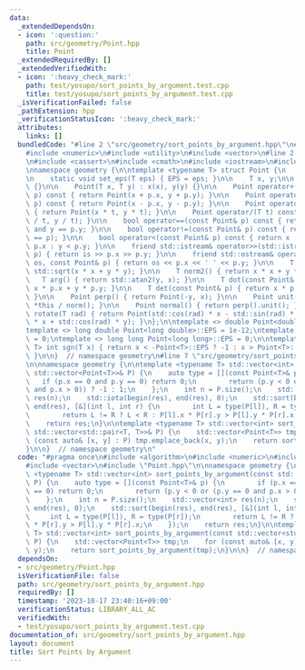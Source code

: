 ```yaml
---
data:
  _extendedDependsOn:
  - icon: ':question:'
    path: src/geometry/Point.hpp
    title: Point
  _extendedRequiredBy: []
  _extendedVerifiedWith:
  - icon: ':heavy_check_mark:'
    path: test/yosupo/sort_points_by_argument.test.cpp
    title: test/yosupo/sort_points_by_argument.test.cpp
  _isVerificationFailed: false
  _pathExtension: hpp
  _verificationStatusIcon: ':heavy_check_mark:'
  attributes:
    links: []
  bundledCode: "#line 2 \"src/geometry/sort_points_by_argument.hpp\"\n#include <algorithm>\n\
    #include <numeric>\n#include <utility>\n#include <vector>\n#line 2 \"src/geometry/Point.hpp\"\
    \n#include <cassert>\n#include <cmath>\n#include <iostream>\n#include <type_traits>\n\
    \nnamespace geometry {\n\ntemplate <typename T> struct Point {\n    static T EPS;\n\
    \n    static void set_eps(T eps) { EPS = eps; }\n\n    T x, y;\n\n    Point()\
    \ {}\n\n    Point(T x, T y) : x(x), y(y) {}\n\n    Point operator+(const Point&\
    \ p) const { return Point(x + p.x, y + p.y); }\n\n    Point operator-(const Point&\
    \ p) const { return Point(x - p.x, y - p.y); }\n\n    Point operator*(T t) const\
    \ { return Point(x * t, y * t); }\n\n    Point operator/(T t) const { return Point(x\
    \ / t, y / t); }\n\n    bool operator==(const Point& p) const { return x == p.x\
    \ and y == p.y; }\n\n    bool operator!=(const Point& p) const { return not((*this)\
    \ == p); }\n\n    bool operator<(const Point& p) const { return x != p.x ? x <\
    \ p.x : y < p.y; }\n\n    friend std::istream& operator>>(std::istream& is, Point&\
    \ p) { return is >> p.x >> p.y; }\n\n    friend std::ostream& operator<<(std::ostream&\
    \ os, const Point& p) { return os << p.x << ' ' << p.y; }\n\n    T norm() { return\
    \ std::sqrt(x * x + y * y); }\n\n    T norm2() { return x * x + y * y; }\n\n \
    \   T arg() { return std::atan2(y, x); }\n\n    T dot(const Point& p) { return\
    \ x * p.x + y * p.y; }\n\n    T det(const Point& p) { return x * p.y - y * p.x;\
    \ }\n\n    Point perp() { return Point(-y, x); }\n\n    Point unit() { return\
    \ *this / norm(); }\n\n    Point normal() { return perp().unit(); }\n\n    Point\
    \ rotate(T rad) { return Point(std::cos(rad) * x - std::sin(rad) * y, std::sin(rad)\
    \ * x + std::cos(rad) * y); }\n};\n\ntemplate <> double Point<double>::EPS = 1e-9;\n\
    template <> long double Point<long double>::EPS = 1e-12;\ntemplate <> int Point<int>::EPS\
    \ = 0;\ntemplate <> long long Point<long long>::EPS = 0;\n\ntemplate <typename\
    \ T> int sgn(T x) { return x < -Point<T>::EPS ? -1 : x > Point<T>::EPS ? 1 : 0;\
    \ }\n\n}  // namespace geometry\n#line 7 \"src/geometry/sort_points_by_argument.hpp\"\
    \n\nnamespace geometry {\n\ntemplate <typename T> std::vector<int> sort_points_by_argument(const\
    \ std::vector<Point<T>>& P) {\n    auto type = [](const Point<T>& p) {\n     \
    \   if (p.x == 0 and p.y == 0) return 0;\n        return (p.y < 0 or (p.y == 0\
    \ and p.x > 0)) ? -1 : 1;\n    };\n    int n = P.size();\n    std::vector<int>\
    \ res(n);\n    std::iota(begin(res), end(res), 0);\n    std::sort(begin(res),\
    \ end(res), [&](int l, int r) {\n        int L = type(P[l]), R = type(P[r]);\n\
    \        return L != R ? L < R : P[l].x * P[r].y > P[l].y * P[r].x;\n    });\n\
    \    return res;\n}\n\ntemplate <typename T> std::vector<int> sort_points_by_argument(const\
    \ std::vector<std::pair<T, T>>& P) {\n    std::vector<Point<T>> tmp;\n    for\
    \ (const auto& [x, y] : P) tmp.emplace_back(x, y);\n    return sort_points_by_argument(tmp);\n\
    }\n\n}  // namespace geometry\n"
  code: "#pragma once\n#include <algorithm>\n#include <numeric>\n#include <utility>\n\
    #include <vector>\n#include \"Point.hpp\"\n\nnamespace geometry {\n\ntemplate\
    \ <typename T> std::vector<int> sort_points_by_argument(const std::vector<Point<T>>&\
    \ P) {\n    auto type = [](const Point<T>& p) {\n        if (p.x == 0 and p.y\
    \ == 0) return 0;\n        return (p.y < 0 or (p.y == 0 and p.x > 0)) ? -1 : 1;\n\
    \    };\n    int n = P.size();\n    std::vector<int> res(n);\n    std::iota(begin(res),\
    \ end(res), 0);\n    std::sort(begin(res), end(res), [&](int l, int r) {\n   \
    \     int L = type(P[l]), R = type(P[r]);\n        return L != R ? L < R : P[l].x\
    \ * P[r].y > P[l].y * P[r].x;\n    });\n    return res;\n}\n\ntemplate <typename\
    \ T> std::vector<int> sort_points_by_argument(const std::vector<std::pair<T, T>>&\
    \ P) {\n    std::vector<Point<T>> tmp;\n    for (const auto& [x, y] : P) tmp.emplace_back(x,\
    \ y);\n    return sort_points_by_argument(tmp);\n}\n\n}  // namespace geometry"
  dependsOn:
  - src/geometry/Point.hpp
  isVerificationFile: false
  path: src/geometry/sort_points_by_argument.hpp
  requiredBy: []
  timestamp: '2023-10-17 23:40:16+09:00'
  verificationStatus: LIBRARY_ALL_AC
  verifiedWith:
  - test/yosupo/sort_points_by_argument.test.cpp
documentation_of: src/geometry/sort_points_by_argument.hpp
layout: document
title: Sort Points by Argument
---
```

